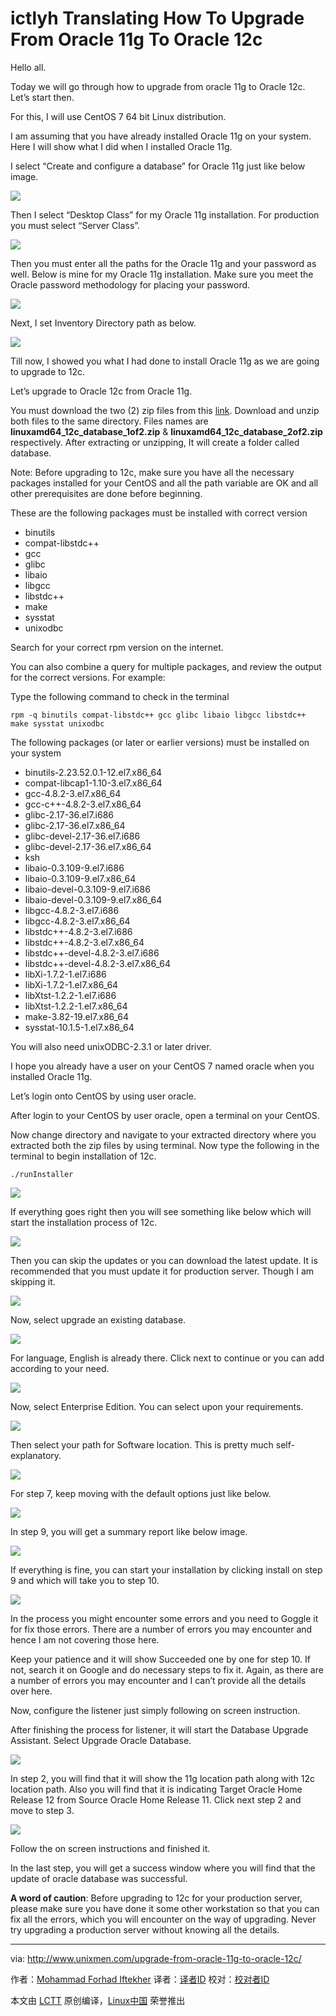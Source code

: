 ictlyh Translating
How To Upgrade From Oracle 11g To Oracle 12c
================================================================================
Hello all.

Today we will go through how to upgrade from oracle 11g to Oracle 12c. Let’s start then.

For this, I will use CentOS 7 64 bit Linux distribution.

I am assuming that you have already installed Oracle 11g on your system. Here I will show what I did when I installed Oracle 11g.

I select “Create and configure a database” for Oracle 11g just like below image.

![](http://www.unixmen.com/wp-content/uploads/2015/09/11g212cimage1.png)

Then I select “Desktop Class” for my Oracle 11g installation. For production you must select “Server Class”.

![](http://www.unixmen.com/wp-content/uploads/2015/09/11g212cimage2.png)

Then you must enter all the paths for the Oracle 11g and your password as well. Below is mine for my Oracle 11g installation. Make sure you meet the Oracle password methodology for placing your password.

![](http://www.unixmen.com/wp-content/uploads/2015/09/11g212cimage3.png)

Next, I set Inventory Directory path as below.

![](http://www.unixmen.com/wp-content/uploads/2015/09/11g212cimage4.png)

Till now, I showed you what I had done to install Oracle 11g as we are going to upgrade to 12c.

Let’s upgrade to Oracle 12c from Oracle 11g.

You must download the two (2) zip files from this [link][1]. Download and unzip both files to the same directory. Files names are **linuxamd64_12c_database_1of2.zip** & **linuxamd64_12c_database_2of2.zip** respectively. After extracting or unzipping, It will create a folder called database.

Note: Before upgrading to 12c, make sure you have all the necessary packages installed for your CentOS and all the path variable are OK and all other prerequisites are done before beginning.

These are the following packages must be installed with correct version

- binutils
- compat-libstdc++
- gcc
- glibc
- libaio
- libgcc
- libstdc++
- make
- sysstat
- unixodbc

Search for your correct rpm version on the internet.

You can also combine a query for multiple packages, and review the output for the correct versions. For example:

Type the following command to check in the terminal

    rpm -q binutils compat-libstdc++ gcc glibc libaio libgcc libstdc++ make sysstat unixodbc

The following packages (or later or earlier versions) must be installed on your system

- binutils-2.23.52.0.1-12.el7.x86_64
- compat-libcap1-1.10-3.el7.x86_64
- gcc-4.8.2-3.el7.x86_64
- gcc-c++-4.8.2-3.el7.x86_64
- glibc-2.17-36.el7.i686
- glibc-2.17-36.el7.x86_64
- glibc-devel-2.17-36.el7.i686
- glibc-devel-2.17-36.el7.x86_64
- ksh
- libaio-0.3.109-9.el7.i686
- libaio-0.3.109-9.el7.x86_64
- libaio-devel-0.3.109-9.el7.i686
- libaio-devel-0.3.109-9.el7.x86_64
- libgcc-4.8.2-3.el7.i686
- libgcc-4.8.2-3.el7.x86_64
- libstdc++-4.8.2-3.el7.i686
- libstdc++-4.8.2-3.el7.x86_64
- libstdc++-devel-4.8.2-3.el7.i686
- libstdc++-devel-4.8.2-3.el7.x86_64
- libXi-1.7.2-1.el7.i686
- libXi-1.7.2-1.el7.x86_64
- libXtst-1.2.2-1.el7.i686
- libXtst-1.2.2-1.el7.x86_64
- make-3.82-19.el7.x86_64
- sysstat-10.1.5-1.el7.x86_64

You will also need unixODBC-2.3.1 or later driver.

I hope you already have a user on your CentOS 7 named oracle when you installed Oracle 11g.

Let’s login onto CentOS by using user oracle.

After login to your CentOS by user oracle, open a terminal on your CentOS.

Now change directory and navigate to your extracted directory where you extracted both the zip files by using terminal. Now type the following in the terminal to begin installation of 12c.

    ./runInstaller

![](http://www.unixmen.com/wp-content/uploads/2015/09/11g212image5.png)

If everything goes right then you will see something like below which will start the installation process of 12c.

![](http://www.unixmen.com/wp-content/uploads/2015/09/11g212cimage6.png)

Then you can skip the updates or you can download the latest update. It is recommended that you must update it for production server. Though I am skipping it.

![](http://www.unixmen.com/wp-content/uploads/2015/09/11g212cimage7.png)

Now, select upgrade an existing database.

![](http://www.unixmen.com/wp-content/uploads/2015/09/11g212cimage8.png)

For language, English is already there. Click next to continue or you can add according to your need.

![](http://www.unixmen.com/wp-content/uploads/2015/09/11g212cimage9.png)

Now, select Enterprise Edition. You can select upon your requirements.

![](http://www.unixmen.com/wp-content/uploads/2015/09/11g212cimage10.png)

Then select your path for Software location. This is pretty much self-explanatory.

![](http://www.unixmen.com/wp-content/uploads/2015/09/11g212cimage11.png)

For step 7, keep moving with the default options just like below.

![](http://www.unixmen.com/wp-content/uploads/2015/09/11g212cimage12.png)

In step 9, you will get a summary report like below image.

![](http://www.unixmen.com/wp-content/uploads/2015/09/11g212cimage13.png)

If everything is fine, you can start your installation by clicking install on step 9 and which will take you to step 10.

![](http://www.unixmen.com/wp-content/uploads/2015/09/11g212cimage14.png)

In the process you might encounter some errors and you need to Goggle it for fix those errors. There are a number of errors you may encounter and hence I am not covering those here.

Keep your patience and it will show Succeeded one by one for step 10. If not, search it on Google and do necessary steps to fix it. Again, as there are a number of errors you may encounter and I can’t provide all the details over here.

Now, configure the listener just simply following on screen instruction.

After finishing the process for listener, it will start the Database Upgrade Assistant. Select Upgrade Oracle Database.

![](http://www.unixmen.com/wp-content/uploads/2015/09/DUAimage15.png)

In step 2, you will find that it will show the 11g location path along with 12c location path. Also you will find that it is indicating Target Oracle Home Release 12 from Source Oracle Home Release 11. Click next step 2 and move to step 3.

![](http://www.unixmen.com/wp-content/uploads/2015/09/DUAimage16.png)

Follow the on screen instructions and finished it.

In the last step, you will get a success window where you will find that the update of oracle database was successful.

**A word of caution**: Before upgrading to 12c for your production server, please make sure you have done it some other workstation so that you can fix all the errors, which you will encounter on the way of upgrading. Never try upgrading a production server without knowing all the details.

--------------------------------------------------------------------------------

via: http://www.unixmen.com/upgrade-from-oracle-11g-to-oracle-12c/

作者：[Mohammad Forhad Iftekher][a]
译者：[译者ID](https://github.com/译者ID)
校对：[校对者ID](https://github.com/校对者ID)

本文由 [LCTT](https://github.com/LCTT/TranslateProject) 原创编译，[Linux中国](https://linux.cn/) 荣誉推出

[a]:http://www.unixmen.com/author/forhad/
[1]:http://www.oracle.com/technetwork/database/enterprise-edition/downloads/database12c-linux-download-1959253.html